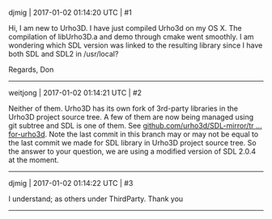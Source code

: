 djmig | 2017-01-02 01:14:20 UTC | #1

Hi,
I am new to Urho3D. I have just compiled Urho3d on my OS X. The compilation of libUrho3D.a and demo through cmake went smoothly. I am wondering which SDL version was linked to the resulting library since I have both SDL and SDL2 in /usr/local? 

Regards,
Don

-------------------------

weitjong | 2017-01-02 01:14:21 UTC | #2

Neither of them. Urho3D has its own fork of 3rd-party libraries in the Urho3D project source tree. A few of them are now being managed using git subtree and SDL is one of them. See [github.com/urho3d/SDL-mirror/tr ... for-urho3d](https://github.com/urho3d/SDL-mirror/tree/release-2.0.4-modified-for-urho3d). Note the last commit in this branch may or may not be equal to the last commit we made for SDL library in Urho3D project source tree. So the answer to your question, we are using a modified version of SDL 2.0.4 at the moment.

-------------------------

djmig | 2017-01-02 01:14:22 UTC | #3

I understand; as others under ThirdParty.
Thank you

-------------------------

